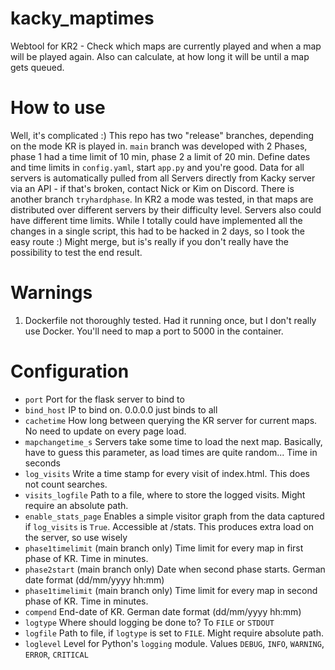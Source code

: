 # kacky_maptimes
Webtool for KR2 - Check which maps are currently played and when a map will be played again. Also can calculate, at how long it will be until a map gets queued.

# How to use
Well, it's complicated :)
This repo has two "release" branches, depending on the mode KR is played in. `main` branch was developed with 2 Phases, phase 1 had a time limit of 10 min, phase 2 a limit of 20 min. Define dates and time limits in `config.yaml`, start `app.py` and you're good. Data for all servers is automatically pulled from all Servers directly from Kacky server via an API - if that's broken, contact Nick or Kim on Discord.
There is another branch `tryhardphase`. In KR2 a mode was tested, in that maps are distributed over different servers by their difficulty level. Servers also could have different time limits. While I totally could have implemented all the changes in a single script, this had to be hacked in 2 days, so I took the easy route :) Might merge, but is's really if you don't really have the possibility to test the end result.

# Warnings
1. Dockerfile not thoroughly tested. Had it running once, but I don't really use Docker. You'll need to map a port to 5000 in the container.

# Configuration
- `port` Port for the flask server to bind to
- `bind_host` IP to bind on. 0.0.0.0 just binds to all
- `cachetime` How long between querying the KR server for current maps. No need to update on every page load.
- `mapchangetime_s` Servers take some time to load the next map. Basically, have to guess this parameter, as load times are quite random... Time in seconds
- `log_visits` Write a time stamp for every visit of index.html. This does not count searches.
- `visits_logfile` Path to a file, where to store the logged visits. Might require an absolute path.
- `enable_stats_page` Enables a simple visitor graph from the data captured if `log_visits` is `True`. Accessible at /stats. This produces extra load on the server, so use wisely
- `phase1timelimit` (main branch only) Time limit for every map in first phase of KR. Time in minutes.
- `phase2start` (main branch only) Date when second phase starts. German date format (dd/mm/yyyy hh:mm)
- `phase1timelimit` (main branch only) Time limit for every map in second phase of KR. Time in minutes.
- `compend` End-date of KR. German date format (dd/mm/yyyy hh:mm)
- `logtype` Where should logging be done to? To `FILE` or `STDOUT`
- `logfile` Path to file, if `logtype` is set to `FILE`. Might require absolute path.
- `loglevel` Level for Python's `logging` module. Values `DEBUG`, `INFO`, `WARNING`, `ERROR`, `CRITICAL`
